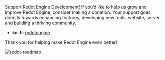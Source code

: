 Support Redot Engine Development! If you’d like to help us grow and improve Redot Engine, consider making a donation. Your support goes directly towards enhancing features, developing new tools, website, server and building a thriving community.

- **ko-fi**: [redotengine](https://ko-fi.com/redotengine)

Thank you for helping make Redot Engine even better!

![redot-roadmap](/img/pages/redot-roadmap.avif)
